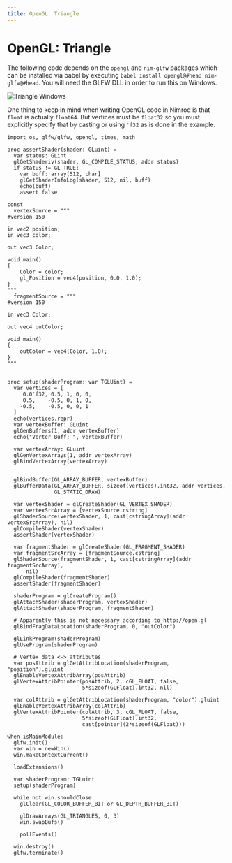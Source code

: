 ```yaml
---
title: OpenGL: Triangle
---
```

# OpenGL: Triangle

The following code depends on the ``opengl`` and ``nim-glfw`` packages which
can be installed via babel by executing ``babel install opengl@#head nim-glfw@#head``.
You will need the GLFW DLL in order to run this on Windows.

![Triangle Windows](https://nimrod-by-example.github.io/opengl/triangle.png)

One thing to keep in mind when writing OpenGL code in Nimrod is that ``float``
is actually ``float64``. But vertices must be ``float32`` so you must explicitly
specify that by casting or using ``'f32`` as is done in the example.

```nimrod
import os, glfw/glfw, opengl, times, math

proc assertShader(shader: GLuint) =
  var status: GLint
  glGetShaderiv(shader, GL_COMPILE_STATUS, addr status)
  if status != GL_TRUE:
    var buff: array[512, char]
    glGetShaderInfoLog(shader, 512, nil, buff)
    echo(buff)
    assert false

const 
  vertexSource = """
#version 150

in vec2 position;
in vec3 color;

out vec3 Color;

void main()
{
    Color = color;
    gl_Position = vec4(position, 0.0, 1.0);
}
"""
  fragmentSource = """
#version 150

in vec3 Color;

out vec4 outColor;

void main()
{
    outColor = vec4(Color, 1.0);
}
"""


proc setup(shaderProgram: var TGLUint) =
  var vertices = [
     0.0'f32, 0.5, 1, 0, 0,
     0.5,    -0.5, 0, 1, 0,
    -0.5,    -0.5, 0, 0, 1
  ]
  echo(vertices.repr)
  var vertexBuffer: GLuint
  glGenBuffers(1, addr vertexBuffer)
  echo("Verter Buff: ", vertexBuffer)

  var vertexArray: GLuint
  glGenVertexArrays(1, addr vertexArray)
  glBindVertexArray(vertexArray)
  

  glBindBuffer(GL_ARRAY_BUFFER, vertexBuffer)
  glBufferData(GL_ARRAY_BUFFER, sizeof(vertices).int32, addr vertices,
               GL_STATIC_DRAW)

  var vertexShader = glCreateShader(GL_VERTEX_SHADER)
  var vertexSrcArray = [vertexSource.cstring]
  glShaderSource(vertexShader, 1, cast[cstringArray](addr vertexSrcArray), nil)
  glCompileShader(vertexShader)
  assertShader(vertexShader)

  var fragmentShader = glCreateShader(GL_FRAGMENT_SHADER)
  var fragmentSrcArray = [fragmentSource.cstring]
  glShaderSource(fragmentShader, 1, cast[cstringArray](addr fragmentSrcArray),
      nil)
  glCompileShader(fragmentShader)
  assertShader(fragmentShader)

  shaderProgram = glCreateProgram()
  glAttachShader(shaderProgram, vertexShader)
  glAttachShader(shaderProgram, fragmentShader)

  # Apparently this is not necessary according to http://open.gl
  glBindFragDataLocation(shaderProgram, 0, "outColor")

  glLinkProgram(shaderProgram)
  glUseProgram(shaderProgram)

  # Vertex data <-> attributes
  var posAttrib = glGetAttribLocation(shaderProgram, "position").gluint
  glEnableVertexAttribArray(posAttrib)
  glVertexAttribPointer(posAttrib, 2, cGL_FLOAT, false,
                        5*sizeof(GLFloat).int32, nil)

  var colAttrib = glGetAttribLocation(shaderProgram, "color").gluint
  glEnableVertexAttribArray(colAttrib)
  glVertexAttribPointer(colAttrib, 3, cGL_FLOAT, false,
                        5*sizeof(GLFloat).int32,
                        cast[pointer](2*sizeof(GLFloat)))

when isMainModule:
  glfw.init()
  var win = newWin()
  win.makeContextCurrent()

  loadExtensions()

  var shaderProgram: TGLuint
  setup(shaderProgram)

  while not win.shouldClose:
    glClear(GL_COLOR_BUFFER_BIT or GL_DEPTH_BUFFER_BIT)

    glDrawArrays(GL_TRIANGLES, 0, 3)
    win.swapBufs()
    
    pollEvents()

  win.destroy()
  glfw.terminate()
```
